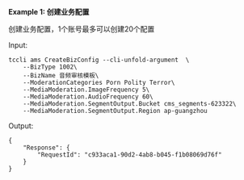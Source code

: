 **Example 1: 创建业务配置**

创建业务配置，1个账号最多可以创建20个配置

Input: 

```
tccli ams CreateBizConfig --cli-unfold-argument  \
    --BizType 1002\
    --BizName 音频审核模板\
    --ModerationCategories Porn Polity Terror\
    --MediaModeration.ImageFrequency 5\
    --MediaModeration.AudioFrequency 60\
    --MediaModeration.SegmentOutput.Bucket cms_segments-623322\
    --MediaModeration.SegmentOutput.Region ap-guangzhou
```

Output: 
```
{
    "Response": {
        "RequestId": "c933aca1-90d2-4ab8-b045-f1b08069d76f"
    }
}
```

